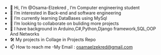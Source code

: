 - 👋 Hi, I’m @Osama-Elzekred , I’m Computer engineering student 
- 👀 I’m interested in Back-end and software engineering 
- 🌱 I’m currently learning DataBases using MySql 
- 💞️ I’m looking to collaborate on buliding more projects  
- 🦾 I have background in Arduino,C#,Python,Django framework,SQL,OOP And Networks
- 🛠 My projects in Collage in Projects Repo 
- 📫 How to reach me -My Email : osamaelzekred@gmail.com
<!---
Osama-Elzekred/Osama-Elzekred is a ✨ special ✨ repository because its `README.md` (this file) appears on your GitHub profile.
You can click the Preview link to take a look at your changes.
--->
